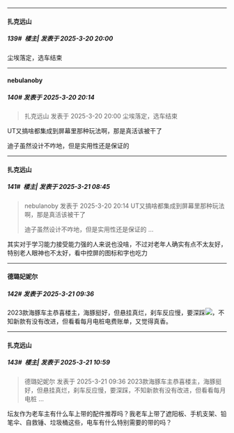﻿
*****

####  扎克远山  
##### 139#         楼主| 发表于 2025-3-20 20:00

尘埃落定，选车结束


*****

####  nebulanoby  
##### 140#       发表于 2025-3-20 20:14

<blockquote>扎克远山 发表于 2025-3-20 20:00
尘埃落定，选车结束</blockquote>
UT又搞啥都集成到屏幕里那种玩法啊，那是真活该被干了

迪子虽然设计不咋地，但是实用性还是保证的


*****

####  扎克远山  
##### 141#         楼主| 发表于 2025-3-21 08:45

<blockquote>nebulanoby 发表于 2025-3-20 20:14
UT又搞啥都集成到屏幕里那种玩法啊，那是真活该被干了

迪子虽然设计不咋地，但是实用性还是保证的 ...</blockquote>
其实对于学习能力接受能力强的人来说也没啥，不过对老年人确实有点不太友好，特别老人眼神也不太好，看中控屏的图标和字也吃力


*****

####  德璐妃妮尔  
##### 142#       发表于 2025-3-21 09:36

2023款海豚车主恭喜楼主，海豚挺好，但悬挂真烂，刹车反应慢，要深踩<img src="https://static.saraba1st.com/image/smiley/face2017/233.png" referrerpolicy="no-referrer">，不知新款有没有改进，但看看每月电桩电费账单，又觉得真香。


*****

####  扎克远山  
##### 143#         楼主| 发表于 2025-3-21 10:59

<blockquote>德璐妃妮尔 发表于 2025-3-21 09:36
2023款海豚车主恭喜楼主，海豚挺好，但悬挂真烂，刹车反应慢，要深踩，不知新款有没有改进，但看看每月电桩 ...</blockquote>
坛友作为老车主有什么车上带的配件推荐吗？我老车上带了遮阳板、手机支架、铅笔伞、自救锤、垃圾桶这些，电车有什么特别需要的带的吗？


